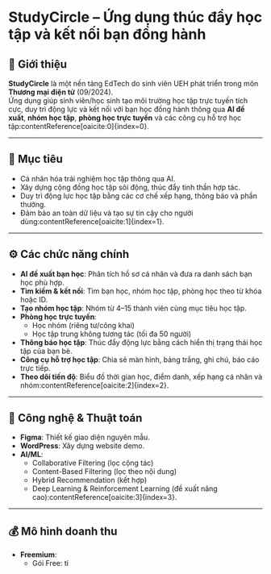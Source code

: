 # StudyCircle – Ứng dụng thúc đẩy học tập và kết nối bạn đồng hành

## 📖 Giới thiệu
**StudyCircle** là một nền tảng EdTech do sinh viên UEH phát triển trong môn **Thương mại điện tử** (09/2024).  
Ứng dụng giúp sinh viên/học sinh tạo môi trường học tập trực tuyến tích cực, duy trì động lực và kết nối với bạn học đồng hành thông qua **AI đề xuất**, **nhóm học tập**, **phòng học trực tuyến** và các công cụ hỗ trợ học tập:contentReference[oaicite:0]{index=0}.  

---

## 🎯 Mục tiêu
- Cá nhân hóa trải nghiệm học tập thông qua AI.  
- Xây dựng cộng đồng học tập sôi động, thúc đẩy tinh thần hợp tác.  
- Duy trì động lực học tập bằng các cơ chế xếp hạng, thông báo và phần thưởng.  
- Đảm bảo an toàn dữ liệu và tạo sự tin cậy cho người dùng:contentReference[oaicite:1]{index=1}.  

---

## ⚙️ Các chức năng chính
- **AI đề xuất bạn học**: Phân tích hồ sơ cá nhân và đưa ra danh sách bạn học phù hợp.  
- **Tìm kiếm & kết nối**: Tìm bạn học, nhóm học tập, phòng học theo từ khóa hoặc ID.  
- **Tạo nhóm học tập**: Nhóm từ 4–15 thành viên cùng mục tiêu học tập.  
- **Phòng học trực tuyến**:  
  - Học nhóm (riêng tư/công khai)  
  - Học tập trung không tương tác (tối đa 50 người)  
- **Thông báo học tập**: Thúc đẩy động lực bằng cách hiển thị trạng thái học tập của bạn bè.  
- **Công cụ hỗ trợ học tập**: Chia sẻ màn hình, bảng trắng, ghi chú, báo cáo trực tiếp.  
- **Theo dõi tiến độ**: Biểu đồ thời gian học, điểm danh, xếp hạng cá nhân và nhóm:contentReference[oaicite:2]{index=2}.  

---

## 🧠 Công nghệ & Thuật toán
- **Figma**: Thiết kế giao diện nguyên mẫu.  
- **WordPress**: Xây dựng website demo.  
- **AI/ML**:  
  - Collaborative Filtering (lọc cộng tác)  
  - Content-Based Filtering (lọc theo nội dung)  
  - Hybrid Recommendation (kết hợp)  
  - Deep Learning & Reinforcement Learning (đề xuất nâng cao):contentReference[oaicite:3]{index=3}.  

---

## 💰 Mô hình doanh thu
- **Freemium**:  
  - Gói Free: tí
